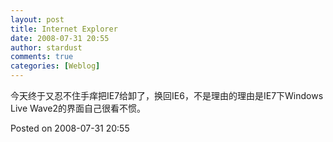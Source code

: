 ```yaml
---
layout: post
title: Internet Explorer
date: 2008-07-31 20:55
author: stardust
comments: true
categories: [Weblog]
---
```

今天终于又忍不住手痒把IE7给卸了，换回IE6，不是理由的理由是IE7下Windows Live Wave2的界面自己很看不惯。

Posted on 2008-07-31 20:55
